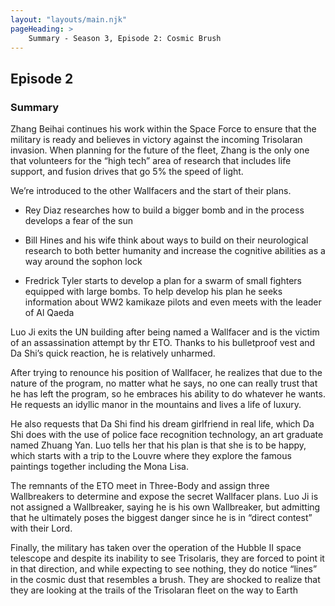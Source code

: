 ```yaml
---
layout: "layouts/main.njk"
pageHeading: >
    Summary - Season 3, Episode 2: Cosmic Brush
---
```


## Episode 2
### Summary
Zhang Beihai continues his work within the Space Force to ensure that the military is ready and believes in victory against the incoming Trisolaran invasion. When planning for the future of the fleet, Zhang is the only one that volunteers for the “high tech” area of research that includes life support, and fusion drives that go 5% the speed of light.

We’re introduced to the other Wallfacers and the start of their plans. 

* Rey Diaz researches how to build a bigger bomb and in the process develops a fear of the sun

* Bill Hines and his wife think about ways to build on their neurological research to both better humanity and increase the cognitive abilities as a way around the sophon lock 

* Fredrick Tyler starts to develop a plan for a swarm of small fighters equipped with large bombs. To help develop his plan he seeks information about WW2 kamikaze pilots and even meets with the leader of Al Qaeda

Luo Ji exits the UN building after being named a Wallfacer and is the victim of an assassination attempt by thr ETO. Thanks to his bulletproof vest and Da Shi’s quick reaction, he is relatively unharmed. 

After trying to renounce his position of Wallfacer, he realizes that due to the nature of the program, no matter what he says, no one can really trust that he has left the program, so he embraces his ability to do whatever he wants. He requests an idyllic manor in the mountains and lives a life of luxury.

He also requests that Da Shi find his dream girlfriend in real life, which Da Shi does with the use of police face recognition technology, an art graduate named Zhuang Yan. Luo tells her that his plan is that she is to be happy, which starts with a trip to the Louvre where they explore the famous paintings together including the Mona Lisa.

The remnants of the ETO meet in Three-Body and assign three Wallbreakers to determine and expose the secret Wallfacer plans. Luo Ji is not assigned a Wallbreaker, saying he is his own Wallbreaker, but admitting that he ultimately poses the biggest danger since he is in “direct contest” with their Lord.

Finally, the military has taken over the operation of the Hubble II space telescope and despite its inability to see Trisolaris, they are forced to point it in that direction, and while expecting to see nothing, they do notice “lines” in the cosmic dust that resembles a brush. They are shocked to realize that they are looking at the trails of the Trisolaran fleet on the way to Earth
